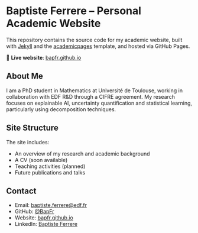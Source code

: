 # Baptiste Ferrere – Personal Academic Website

This repository contains the source code for my academic website, built with [Jekyll](https://jekyllrb.com/) and the [academicpages](https://github.com/academicpages/academicpages) template, and hosted via GitHub Pages.

🔗 **Live website**: [bapfr.github.io](https://bapfr.github.io/)

## About Me

I am a PhD student in Mathematics at Université de Toulouse, working in collaboration with EDF R&D through a CIFRE agreement. My research focuses on explainable AI, uncertainty quantification and statistical learning, particularly using decomposition techniques.

## Site Structure

The site includes:
- An overview of my research and academic background
- A CV (soon available)
- Teaching activities (planned)
- Future publications and talks

## Contact

- Email: [baptiste.ferrere@edf.fr](mailto:baptiste.ferrere@edf.fr)  
- GitHub: [@BapFr](https://github.com/BapFr)  
- Website: [bapfr.github.io](https://bapfr.github.io/)
- LinkedIn: [Baptiste Ferrere](https://www.linkedin.com/in/baptisteferrere/)
